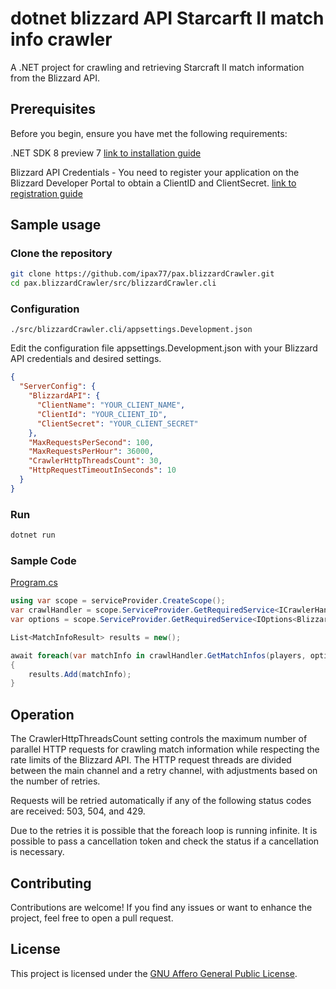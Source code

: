 # dotnet blizzard API Starcarft II match info crawler
A .NET project for crawling and retrieving Starcraft II match information from the Blizzard API.

## Prerequisites
Before you begin, ensure you have met the following requirements:

.NET SDK 8 preview 7 [link to installation guide](https://dotnet.microsoft.com/en-us/download/dotnet/8.0)

Blizzard API Credentials - You need to register your application on the Blizzard Developer Portal to obtain a ClientID and ClientSecret. [link to registration guide](https://develop.battle.net/documentation/guides/getting-started)


## Sample usage
### Clone the repository
```bash
git clone https://github.com/ipax77/pax.blizzardCrawler.git
cd pax.blizzardCrawler/src/blizzardCrawler.cli
```

### Configuration
```
./src/blizzardCrawler.cli/appsettings.Development.json
```
Edit the configuration file appsettings.Development.json with your Blizzard API credentials and desired settings.
```json
{
  "ServerConfig": {
    "BlizzardAPI": {
      "ClientName": "YOUR_CLIENT_NAME",
      "ClientId": "YOUR_CLIENT_ID",
      "ClientSecret": "YOUR_CLIENT_SECRET"
    },
    "MaxRequestsPerSecond": 100,
    "MaxRequestsPerHour": 36000,
    "CrawlerHttpThreadsCount": 30,
    "HttpRequestTimeoutInSeconds": 10
  }
}
```

### Run
```bash
dotnet run
```

### Sample Code
[Program.cs](./src/blizzardCrawler.cli/Program.cs)
```csharp
using var scope = serviceProvider.CreateScope();
var crawlHandler = scope.ServiceProvider.GetRequiredService<ICrawlerHandler>();
var options = scope.ServiceProvider.GetRequiredService<IOptions<BlizzardAPIOptions>>();

List<MatchInfoResult> results = new();

await foreach(var matchInfo in crawlHandler.GetMatchInfos(players, options.Value))
{
    results.Add(matchInfo);
}
```

## Operation
The CrawlerHttpThreadsCount setting controls the maximum number of parallel HTTP requests for crawling match information while respecting the rate limits of the Blizzard API. The HTTP request threads are divided between the main channel and a retry channel, with adjustments based on the number of retries.

Requests will be retried automatically if any of the following status codes are received: 503, 504, and 429.

Due to the retries it is possible that the foreach loop is running infinite. It is possible to pass a cancellation token and check the status if a cancellation is necessary.

## Contributing
Contributions are welcome! If you find any issues or want to enhance the project, feel free to open a pull request.

## License
This project is licensed under the [GNU Affero General Public License](LICENSE).
